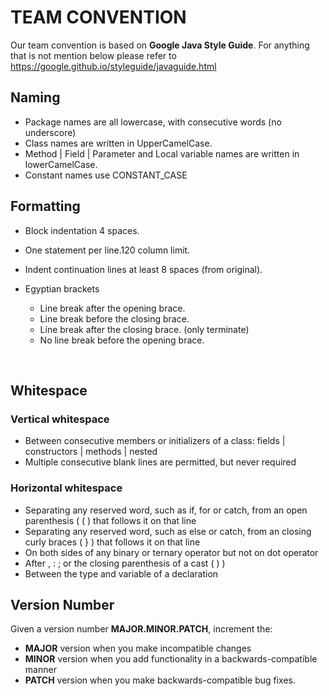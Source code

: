 # TEAM CONVENTION

Our team convention is based on **Google Java Style Guide**. For anything that is not mention below please refer to https://google.github.io/styleguide/javaguide.html



## Naming

- Package names are all lowercase, with consecutive words (no underscore)
- Class names are written in UpperCamelCase.
- Method |  Field | Parameter and Local variable names are written in lowerCamelCase.
- Constant names use CONSTANT_CASE



## Formatting

- Block indentation 4 spaces.

- One statement per line.120 column limit.

-  Indent continuation lines at least 8 spaces (from original).

- Egyptian brackets

  - Line break after the opening brace.	
  - Line break before the closing brace.
  - Line break after the closing brace. (only terminate)
  - No line break before the opening brace.

  ​

## Whitespace

### Vertical whitespace

- Between consecutive members or initializers of a class: fields | constructors | methods | nested
- Multiple consecutive blank lines are permitted, but never required

### Horizontal whitespace

- Separating any reserved word, such as if, for or catch, from an open parenthesis ( ( ) that follows it on that line
- Separating any reserved word, such as else or catch, from an closing curly braces ( } ) that follows it on that line
- On both sides of any binary or ternary operator but not on dot operator
- After ,  :  ; or the closing parenthesis of a cast ( ) )
- Between the type and variable of a declaration



## Version Number

Given a version number **MAJOR.MINOR.PATCH**, increment the:

- **MAJOR** version when you make incompatible changes
- **MINOR** version when you add functionality in a backwards-compatible manner
- **PATCH** version when you make backwards-compatible bug fixes.

